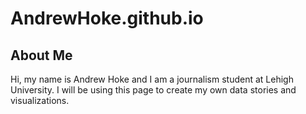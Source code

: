 # AndrewHoke.github.io
## About Me
Hi, my name is Andrew Hoke and I am a journalism student at Lehigh University. I will be using this page to create my own data stories and visualizations. 
